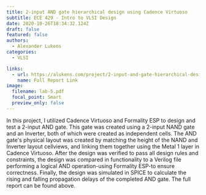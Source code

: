 ```yaml
---
title: 2-input AND gate hierarchical design using Cadence Virtuoso
subtitle: ECE 429 - Intro to VLSI Design
date: 2020-10-26T18:34:32.124Z
draft: false
featured: false
authors:
  - Alexander Lukens
categories:
  - VLSI

links:
  - url: https://alukens.com/project/2-input-and-gate-hierarchical-design-using-cadence-virtuoso/lab-5.pdf/
    name: Full Report Link
image:
  filename: lab-5.pdf
  focal_point: Smart
  preview_only: false
---
```

In this project, I utilized Cadence Virtuoso and Formality ESP to design and test a 2-input AND gate. This gate was created using a 2-input NAND gate and an Inverter, both of which were created as independent cells. The AND gate's physical layout was created by matching the height of the NAND and Inverter layout cellviews, and linking them together using the Metal 1 layer in Cadence Virtuoso. After the design was verified to pass all design rules and constraints, the design was compared in functionality to a Verilog file performing a logical AND operation-using Formality ESP-to ensure correctness. Finally, the design was simulated in SPICE to calculate the rising and falling propagation delays of the completed AND gate. The full report can be found above.